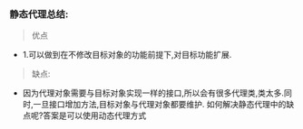 ### 静态代理总结:

> 优点

* 1.可以做到在不修改目标对象的功能前提下,对目标功能扩展.

> 缺点:

* 因为代理对象需要与目标对象实现一样的接口,所以会有很多代理类,类太多.同时,一旦接口增加方法,目标对象与代理对象都要维护.
如何解决静态代理中的缺点呢?答案是可以使用动态代理方式